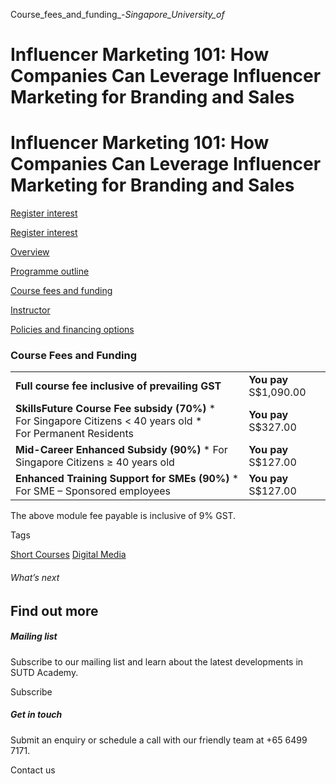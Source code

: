Course_fees_and_funding_-_Singapore_University_of_



Influencer Marketing 101: How Companies Can Leverage Influencer Marketing for Branding and Sales
================================================================================================

Influencer Marketing 101: How Companies Can Leverage Influencer Marketing for Branding and Sales
================================================================================================

[Register interest](/admissions/academy/short-courses/short-courses-register-your-interest/?coursename=influencer-marketing-101)

[Register interest](/admissions/academy/short-courses/short-courses-register-your-interest/?coursename=influencer-marketing-101)

[Overview](/course/influencer-marketing-101/#tabs)

[Programme outline](/course/influencer-marketing-101/programme-outline/#tabs)

[Course fees and funding](/course/influencer-marketing-101/course-fees-and-funding/#tabs)

[Instructor](/course/influencer-marketing-101/instructor/#tabs)

[Policies and financing options](/course/influencer-marketing-101/policies-and-financing-options/#tabs)

### Course Fees and Funding

|  |  |
| --- | --- |
| **Full course fee inclusive of prevailing GST** | **You pay**  S$1,090.00 |
| **SkillsFuture Course Fee subsidy (70%)**  * For Singapore Citizens < 40 years old * For Permanent Residents | **You pay**  S$327.00 |
| **Mid-Career Enhanced Subsidy (90%)**  * For Singapore Citizens ≥ 40 years old | **You pay**  S$127.00 |
| **Enhanced Training Support for SMEs (90%)**  * For SME – Sponsored employees | **You pay**  S$127.00 |

The above module fee payable is inclusive of 9% GST.

Tags

[Short Courses](/admissions/academy/courses-and-modules/?academy-type-course=780)
[Digital Media](/admissions/academy/courses-and-modules/?discipline=1711)

###### What’s next

Find out more
-------------

##### Mailing list

Subscribe to our mailing list and learn about the latest developments in SUTD Academy.

Subscribe

##### Get in touch

Submit an enquiry or schedule a call with our friendly team at +65 6499 7171.

Contact us

